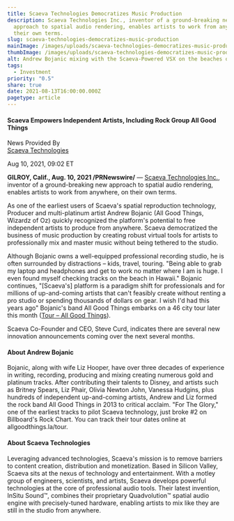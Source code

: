 ```yaml
---
title: Scaeva Technologies Democratizes Music Production
description: Scaeva Technologies Inc., inventor of a ground-breaking new
  approach to spatial audio rendering, enables artists to work from anywhere, on
  their own terms.
slug: scaeva-technologies-democratizes-music-production
mainImage: /images/uploads/scaeva-technologies-democratizes-music-production-featured.jpg
thumbImage: /images/uploads/scaeva-technologies-democratizes-music-production-thumb.jpg
alt: Andrew Bojanic mixing with the Scaeva-Powered VSX on the beaches of Maui
tags:
  - Investment
priority: "0.5"
share: true
date: 2021-08-13T16:00:00.000Z
pagetype: article
---
```

#### Scaeva Empowers Independent Artists, Including Rock Group All Good Things

News Provided By\
[Scaeva Technologies](https://www.prnewswire.com/news/scaeva-technologies/) 

Aug 10, 2021, 09:02 ET

**GILROY, Calif., Aug. 10, 2021 /PRNewswire/** — [Scaeva Technologies Inc.](https://scaevatech.com/), inventor of a ground-breaking new approach to spatial audio rendering, enables artists to work from anywhere, on their own terms.

As one of the earliest users of Scaeva's spatial reproduction technology, Producer and multi-platinum artist Andrew Bojanic (All Good Things, Wizardz of Oz) quickly recognized the platform's potential to free independent artists to produce from anywhere. Scaeva democratized the business of music production by creating robust virtual tools for artists to professionally mix and master music without being tethered to the studio.

Although Bojanic owns a well-equipped professional recording studio, he is often surrounded by distractions – kids, travel, touring. "Being able to grab my laptop and headphones and get to work no matter where I am is huge. I even found myself checking tracks on the beach in Hawaii." Bojanic continues, "\[Scaeva's] platform is a paradigm shift for professionals and for millions of up-and-coming artists that can't feasibly create without renting a pro studio or spending thousands of dollars on gear. I wish I'd had this years ago" Bojanic's band All Good Things embarks on a 46 city tour later this month ([Tour – All Good Things](https://c212.net/c/link/?t=0&l=en&o=3255034-1&h=548908050&u=https%3A%2F%2Fallgoodthings.la%2Ftour&a=Tour+-+All+Good+Things)).

Scaeva Co-Founder and CEO, Steve Curd, indicates there are several new innovation announcements coming over the next several months.

#### About Andrew Bojanic

Bojanic, along with wife Liz Hooper, have over three decades of experience in writing, recording, producing and mixing creating numerous gold and platinum tracks. After contributing their talents to Disney, and artists such as Britney Spears, Liz Phair, Olivia Newton John, Vanessa Hudgins, plus hundreds of independent up-and-coming artists, Andrew and Liz formed the rock band All Good Things in 2013 to critical acclaim. "For The Glory," one of the earliest tracks to pilot Scaeva technology, just broke #2 on Billboard's Rock Chart. You can track their tour dates online at allgoodthings.la/tour.

#### About Scaeva Technologies

Leveraging advanced technologies, Scaeva's mission is to remove barriers to content creation, distribution and monetization. Based in Silicon Valley, Scaeva sits at the nexus of technology and entertainment. With a motley group of engineers, scientists, and artists, Scaeva develops powerful technologies at the core of professional audio tools. Their latest invention, InSitu Sound™, combines their proprietary Quadvolution™ spatial audio engine with precisely-tuned hardware, enabling artists to mix like they are still in the studio from anywhere.